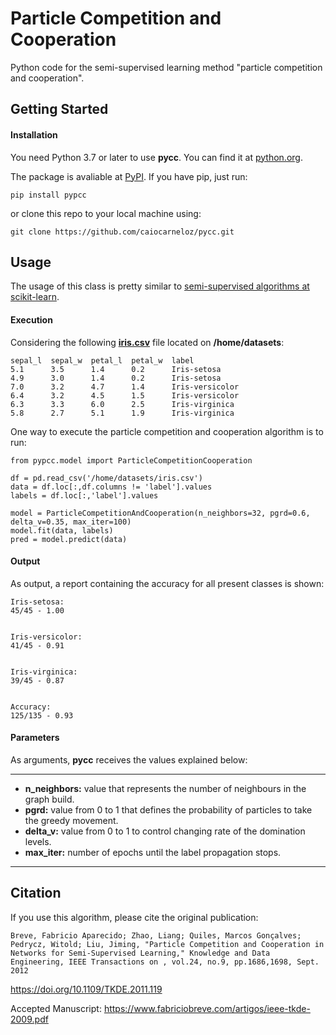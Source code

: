 # Particle Competition and Cooperation
Python code for the semi-supervised learning method "particle competition and cooperation".

## Getting Started
#### Installation
You need Python 3.7 or later to use **pycc**. You can find it at [python.org](https://www.python.org/).

The package is avaliable at [PyPI](https://pypi.org). If you have pip, just run:
```
pip install pypcc
```

or clone this repo to your local machine using:
```
git clone https://github.com/caiocarneloz/pycc.git
```

## Usage
The usage of this class is pretty similar to [semi-supervised algorithms at scikit-learn](https://scikit-learn.org/stable/modules/label_propagation.html).

#### Execution
Considering the following [**iris.csv**](https://archive.ics.uci.edu/ml/datasets/iris) file located on **/home/datasets**:
```
sepal_l  sepal_w  petal_l  petal_w  label
5.1      3.5      1.4      0.2      Iris-setosa
4.9      3.0      1.4      0.2      Iris-setosa
7.0      3.2      4.7      1.4      Iris-versicolor
6.4      3.2      4.5      1.5      Iris-versicolor
6.3      3.3      6.0      2.5      Iris-virginica
5.8      2.7      5.1      1.9      Iris-virginica
```
One way to execute the particle competition and cooperation algorithm is to run:
```
from pypcc.model import ParticleCompetitionCooperation

df = pd.read_csv('/home/datasets/iris.csv')
data = df.loc[:,df.columns != 'label'].values
labels = df.loc[:,'label'].values

model = ParticleCompetitionAndCooperation(n_neighbors=32, pgrd=0.6, delta_v=0.35, max_iter=100)
model.fit(data, labels)
pred = model.predict(data)
```

#### Output
As output, a report containing the accuracy for all present classes is shown:
```
Iris-setosa: 
45/45 - 1.00


Iris-versicolor: 
41/45 - 0.91


Iris-virginica: 
39/45 - 0.87


Accuracy: 
125/135 - 0.93
```

#### Parameters
As arguments, **pycc** receives the values explained below:

---
- **n_neighbors:** value that represents the number of neighbours in the graph build.
- **pgrd:** value from 0 to 1 that defines the probability of particles to take the greedy movement.
- **delta_v:** value from 0 to 1 to control changing rate of the domination levels.
- **max_iter:** number of epochs until the label propagation stops.
---

## Citation
If you use this algorithm, please cite the original publication:

`Breve, Fabricio Aparecido; Zhao, Liang; Quiles, Marcos Gonçalves; Pedrycz, Witold; Liu, Jiming, "Particle Competition and Cooperation in Networks for Semi-Supervised Learning," Knowledge and Data Engineering, IEEE Transactions on , vol.24, no.9, pp.1686,1698, Sept. 2012`

https://doi.org/10.1109/TKDE.2011.119

Accepted Manuscript: https://www.fabriciobreve.com/artigos/ieee-tkde-2009.pdf
